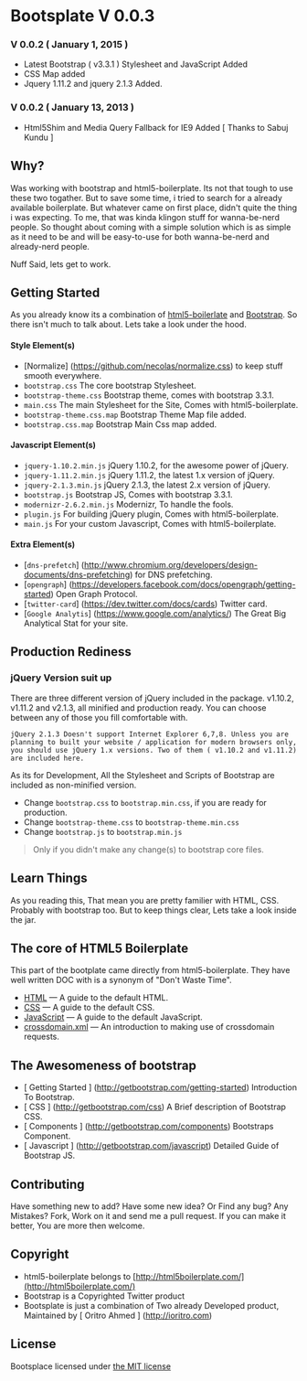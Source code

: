 # Bootsplate V 0.0.3

### V 0.0.2 ( January 1, 2015 )

* Latest Bootstrap ( v3.3.1 ) Stylesheet and JavaScript Added
* CSS Map added
* Jquery 1.11.2 and jquery 2.1.3 Added.


### V 0.0.2 ( January 13, 2013 )

* Html5Shim and Media Query Fallback for IE9 Added [ Thanks to Sabuj Kundu ]

## Why?

Was working with bootstrap and html5-boilerplate. Its not that tough to use these two togather. But to save some time, i tried to search for a already available boilerplate. But whatever came on first place, didn't quite the thing i was expecting. To me, that was kinda klingon stuff for wanna-be-nerd people. So thought about coming with a simple solution which is as simple as it need to be and will be easy-to-use for both wanna-be-nerd and already-nerd people.

Nuff Said, lets get to work.

## Getting Started

As you already know its a combination of [html5-boilerlate](http://html5boilerplate.com) and [Bootstrap](http://getbootstrap.com). So there isn't much to talk about. Lets take a look under the hood.

#### Style Element(s)

* [Normalize] (https://github.com/necolas/normalize.css) to keep stuff smooth everywhere.
* `bootstrap.css` The core bootstrap Stylesheet.
* `bootstrap-theme.css` Bootstrap theme, comes with bootstrap 3.3.1.
* `main.css` The main Stylesheet for the Site, Comes with html5-boilerplate.
* `bootstrap-theme.css.map` Bootstrap Theme Map file added.
* `bootstrap.css.map` Bootstrap Main Css map added.

#### Javascript Element(s)

* `jquery-1.10.2.min.js` jQuery 1.10.2, for the awesome power of jQuery.
* `jquery-1.11.2.min.js` jQuery 1.11.2, the latest 1.x version of jQuery.
* `jquery-2.1.3.min.js` jQuery 2.1.3, the latest 2.x version of jQuery.
* `bootstrap.js` Bootstrap JS, Comes with bootstrap 3.3.1.
* `modernizr-2.6.2.min.js` Modernizr, To handle the fools.
* `plugin.js` For building jQuery plugin, Comes with html5-boilerplate.
* `main.js` For your custom Javascript, Comes with html5-boilerplate.

#### Extra Element(s)

* [`dns-prefetch`] (http://www.chromium.org/developers/design-documents/dns-prefetching) for DNS prefetching.
* [`opengraph`] (https://developers.facebook.com/docs/opengraph/getting-started) Open Graph Protocol.
* [`twitter-card`] (https://dev.twitter.com/docs/cards) Twitter card.
* [`Google Analytis`] (https://www.google.com/analytics/) The Great Big Analytical Stat for your site.

## Production Rediness

### jQuery Version suit up

There are three different version of jQuery included in the package. v1.10.2, v1.11.2 and v2.1.3, all minified and production ready. You can choose between any of those you fill comfortable with.

`jQuery 2.1.3 Doesn't support Internet Explorer 6,7,8. Unless you are planning to built your website / application for modern browsers only, you should use jQuery 1.x versions. Two of them ( v1.10.2 and v1.11.2) are included here.`

As its for Development, All the Stylesheet and Scripts of Bootstrap are included as non-minified version.

* Change `bootstrap.css` to `bootstrap.min.css`, if you are ready for production.
* Change `bootstrap-theme.css` to `bootstrap-theme.min.css`
* Change `bootstrap.js` to `bootstrap.min.js`

> Only if you didn't make any change(s) to bootstrap core files.

## Learn Things

As you reading this, That mean you are pretty familier with HTML, CSS. Probably with bootstrap too. But to keep things clear, Lets take a look inside the jar.

## The core of HTML5 Boilerplate

This part of the bootplate came directly from html5-boilerplate. They have well written DOC with is a synonym of "Don't Waste Time".

* [HTML](https://github.com/h5bp/html5-boilerplate/blob/v4.3.0/doc/html.md) — A guide to the default HTML.
* [CSS](https://github.com/h5bp/html5-boilerplate/blob/v4.3.0/doc/css.md) — A guide to the default CSS.
* [JavaScript](https://github.com/h5bp/html5-boilerplate/blob/v4.3.0/doc/js.md) — A guide to the default JavaScript.
* [crossdomain.xml](https://github.com/h5bp/html5-boilerplate/blob/v4.3.0/doc/crossdomain.md) — An introduction to making use of
  crossdomain requests.

## The Awesomeness of bootstrap

* [ Getting Started ] (http://getbootstrap.com/getting-started) Introduction To Bootstrap.
* [ CSS ] (http://getbootstrap.com/css) A Brief description of Bootstrap CSS.
* [ Components ] (http://getbootstrap.com/components) Bootstraps Component.
* [ Javascript ] (http://getbootstrap.com/javascript) Detailed Guide of Bootstrap JS.

## Contributing

Have something new to add? Have some new idea? Or Find any bug? Any Mistakes? Fork, Work on it and send me a pull request. If you can make it better, You are more then welcome.

## Copyright

* html5-boilerplate belongs to [http://html5boilerplate.com/](http://html5boilerplate.com/)
* Bootstrap is a Copyrighted Twitter product
* Bootsplate is just a combination of Two already Developed product, Maintained by [ Oritro Ahmed ] (http://ioritro.com)

## License

Bootsplace licensed under [the MIT license](license)  

